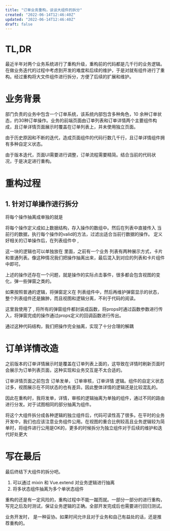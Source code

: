 ```yaml
---
title: "订单业务重构，谈谈大组件的拆分"
created: "2022-06-14T12:46:40Z"
updated: "2022-06-14T12:46:40Z"
draft: false
---
```


# TL,DR
最近半年对两个业务系统进行了重构升级，重构前的代码都是几千行的业务逻辑。在做业务迭代的过程中考虑到开发的难度和后续的维护，于是对就有组件进行了重构。经过重构将大文件组件进行拆分，方便了后续的扩展和维护。

# 业务背景
部门负责的业务中包含一个订单系统，该系统内部包含多种角色，10 余种订单状态，约30种订单操作。业务的前端页面由订单列表和订单详情两个主要组件构成，且订单详情页面展示时覆盖在订单列表上，并未使用独立页面。

由于历史原因和不断的迭代，造成页面组件的代码行数几千行，且订单详情组件拥有多种自定义状态。

由于版本迭代，页面UI需要进行调整，订单流程需要精简。结合当前的代码状况，于是决定进行重构。


# 重构过程
## 1. 针对订单操作进行拆分
将每个操作抽离成单独的就是

将每个操作定义成如上数据结构，存入操作的数组中。然后在列表中直接传入 当前行的数据，执行每个操作的valid的方法，过滤出适合当前行数据的操作。
定义好相关的订单操作后，在列表组件中 ,

这一块的逻辑也可以单独放在  里面，之前有一个业务 列表有两种展示方式，卡片和普通列表。像这种情况我们把操作抽离出来，最后混入到对应的列表和卡片组件中即可。

上述的操作还存在一个问题，就是操作的实际点击事件，很多都会包含视图的变化，弹一些弹窗之类的。 

如果按照普通的逻辑，将弹窗定义在 列表组件中，然后再维护弹窗显示的状态，整个列表组件还是臃肿，而且视图和逻辑分离，不利于代码的阅读。

这里我使用了 , 将所有的弹窗组件都封装成函数，将props时通过函数参数进行传入，将弹窗完成的操作通过props定义的回调函数进行传出。

通过这种代码结构，我们把操作完全抽离，实现了十分合理的解耦

# 订单详情改造
之前版本的订单详情展示时是覆盖在订单列表上面的，这导致在详情时刷新页面时会展示为订单列表页面，这种实现和业务交互是不太合适的。

订单详情页面之前包含 订单发单， 订单审核，订单详情 逻辑。组件的自定义状态过多，视图展示在不同状态的也有差异。因此整体详情的逻辑还是比较混乱的。

因此在重构时，我将发单，详情，审核的逻辑抽离为单独的组件，通过不同的路由进行分发。对于试图相同的部分抽离为组件。

将这个大组件拆分成各种逻辑的独立组件后，代码可读性高了很多。在平时的业务开发中，我们也应该注意业务组件公用。在视图的重合比例较高且业务逻辑较为简单时，将组件进行公用是OK的，更多的时候拆分为独立组件对于后续的维护和迭代好处更大

# 写在最后
最后终结下大组件的拆分吧。
1. 可以通过 mixin 和 Vue.extend 对业务逻辑进行抽离
2. 将多状态组件抽离为多个单状态组件

重构的还是有一定风险的，重构过程中不能一蹴而就。一部分一部分的进行重构，写完之后及时测试，保证业务逻辑的正确。全部开发完成后也需要进行回归测试。

业务开发时， 是一种妥协。如果时间允许且对于业务和自己有益处的话，还是推荐重构的。
